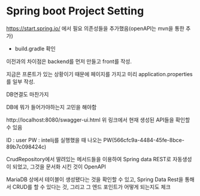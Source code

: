 # Spring boot Project Setting
https://start.spring.io/
에서 필요 의존성들을 추가했음(openAPI는 mvn을 통한 추가)
- build.gradle 확인

이전과의 차이점은 backend를 먼저 만들고 front를 작성.

지금은 프론트가 있는 상황이기 때문에 페이지를 가지고 미리 application.properties를 일부 작성.

DB연결도 마찬가지

DB에 뭐가 들어가야하는지 고민을 해야함

http://localhost:8080/swagger-ui.html
위 링크에서 현재 생성된 API들을 확인할 수 있음

ID : user
PW : intelij를 실행했을 때 나오는 PW(566cfc9a-4484-45fe-8bce-89b7c098424c)

CrudRepository에서 딸려있는 메서드들을 이용하여 Spring data REST로 자동생성이 되었고, 그것을 문서화 시킨 것이 OpenAPI

MariaDB 상에서 테이블이 생성됐다는 것을 확인할 수 있고, Spring Data Rest을 통해서 CRUD를 할 수 있다는 것, 그리고 그 엔드 포인트가
어떻게 되는지도 체크